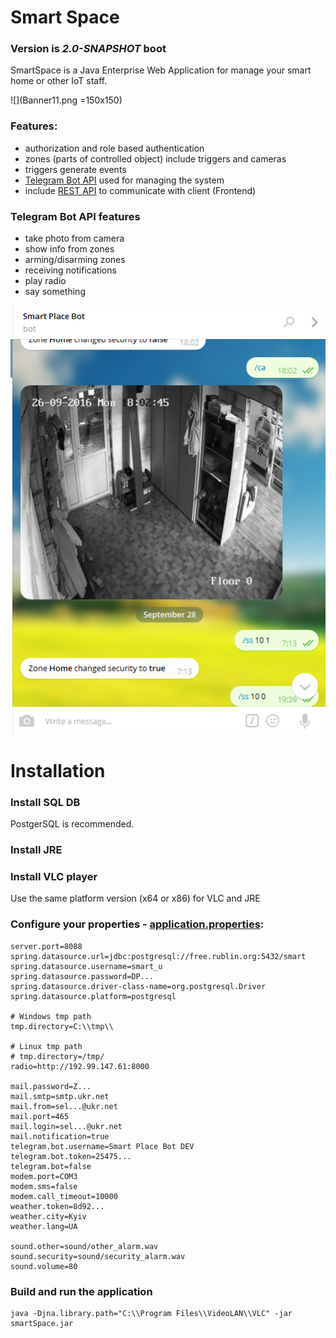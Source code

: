 #  Smart Space
### Version is *2.0-SNAPSHOT* boot

SmartSpace is a Java Enterprise Web Application for manage your smart home or other IoT staff.

![](Banner11.png =150x150)

### Features:

* authorization and role based authentication
* zones (parts of controlled object) include triggers and cameras
* triggers generate events
* [Telegram Bot API](https://github.com/rubenlagus/TelegramBots) used for managing the system
* include [REST API](RestAPI.md) to communicate with client (Frontend)

### Telegram Bot API features

* take photo from camera
* show info from zones
* arming/disarming zones
* receiving notifications
* play radio
* say something

![](TelegramBot.png)

# Installation

### Install SQL DB

PostgerSQL is recommended.

### Install JRE

### Install VLC player

Use the same platform version (x64 or x86) for VLC and JRE

### Configure your properties - [application.properties](https://github.com/rublin/SmartSpace/resources/db/application.properties):

```
server.port=8088
spring.datasource.url=jdbc:postgresql://free.rublin.org:5432/smart
spring.datasource.username=smart_u
spring.datasource.password=DP...
spring.datasource.driver-class-name=org.postgresql.Driver
spring.datasource.platform=postgresql

# Windows tmp path
tmp.directory=C:\\tmp\\

# Linux tmp path
# tmp.directory=/tmp/
radio=http://192.99.147.61:8000

mail.password=Z...
mail.smtp=smtp.ukr.net
mail.from=sel...@ukr.net
mail.port=465
mail.login=sel...@ukr.net
mail.notification=true
telegram.bot.username=Smart Place Bot DEV
telegram.bot.token=25475...
telegram.bot=false
modem.port=COM3
modem.sms=false
modem.call_timeout=10000
weather.token=8d92...
weather.city=Kyiv
weather.lang=UA

sound.other=sound/other_alarm.wav
sound.security=sound/security_alarm.wav
sound.volume=80
```

### Build and run the application

```
java -Djna.library.path="C:\\Program Files\\VideoLAN\\VLC" -jar smartSpace.jar
```